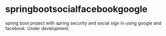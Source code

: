 # springbootsocialfacebookgoogle
spring boot project with spring security and social sign in using google and facebook. Under development.

